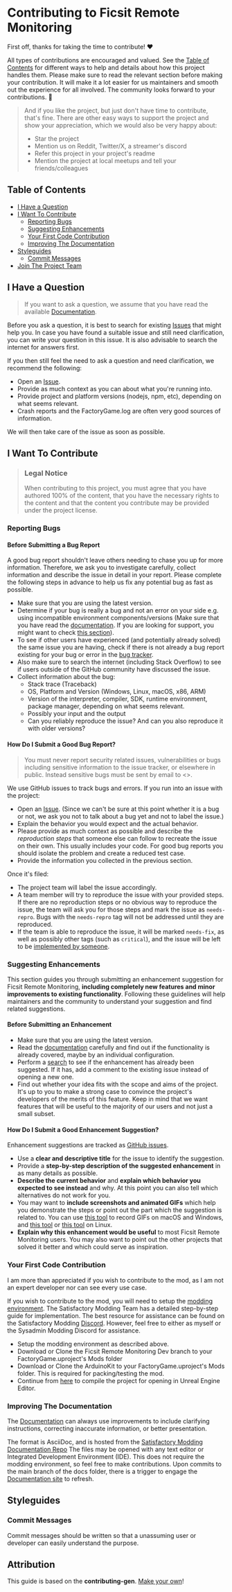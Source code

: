 <!-- omit in toc -->
# Contributing to Ficsit Remote Monitoring

First off, thanks for taking the time to contribute! ❤️

All types of contributions are encouraged and valued. See the [Table of Contents](#table-of-contents) for different ways to help and details about how this project handles them. Please make sure to read the relevant section before making your contribution. It will make it a lot easier for us maintainers and smooth out the experience for all involved. The community looks forward to your contributions. 🎉

> And if you like the project, but just don't have time to contribute, that's fine. There are other easy ways to support the project and show your appreciation, which we would also be very happy about:
> - Star the project
> - Mention us on Reddit, Twitter/X, a streamer's discord
> - Refer this project in your project's readme
> - Mention the project at local meetups and tell your friends/colleagues

<!-- omit in toc -->
## Table of Contents

- [I Have a Question](#i-have-a-question)
- [I Want To Contribute](#i-want-to-contribute)
  - [Reporting Bugs](#reporting-bugs)
  - [Suggesting Enhancements](#suggesting-enhancements)
  - [Your First Code Contribution](#your-first-code-contribution)
  - [Improving The Documentation](#improving-the-documentation)
- [Styleguides](#styleguides)
  - [Commit Messages](#commit-messages)
- [Join The Project Team](#join-the-project-team)

## I Have a Question

> If you want to ask a question, we assume that you have read the available [Documentation](https://docs.ficsit.app/ficsitremotemonitoring/latest/).

Before you ask a question, it is best to search for existing [Issues](https://github.com/porisius/FicsitRemoteMonitoring/issues) that might help you. In case you have found a suitable issue and still need clarification, you can write your question in this issue. It is also advisable to search the internet for answers first.

If you then still feel the need to ask a question and need clarification, we recommend the following:

- Open an [Issue](https://github.com/porisius/FicsitRemoteMonitoring/issues/new).
- Provide as much context as you can about what you're running into.
- Provide project and platform versions (nodejs, npm, etc), depending on what seems relevant.
- Crash reports and the FactoryGame.log are often very good sources of information.

We will then take care of the issue as soon as possible.

## I Want To Contribute

> ### Legal Notice <!-- omit in toc -->
> When contributing to this project, you must agree that you have authored 100% of the content, that you have the necessary rights to the content and that the content you contribute may be provided under the project license.

### Reporting Bugs

<!-- omit in toc -->
#### Before Submitting a Bug Report

A good bug report shouldn't leave others needing to chase you up for more information. Therefore, we ask you to investigate carefully, collect information and describe the issue in detail in your report. Please complete the following steps in advance to help us fix any potential bug as fast as possible.

- Make sure that you are using the latest version.
- Determine if your bug is really a bug and not an error on your side e.g. using incompatible environment components/versions (Make sure that you have read the [documentation](https://docs.ficsit.app/ficsitremotemonitoring/latest/). If you are looking for support, you might want to check [this section](#i-have-a-question)).
- To see if other users have experienced (and potentially already solved) the same issue you are having, check if there is not already a bug report existing for your bug or error in the [bug tracker](https://github.com/porisius/FicsitRemoteMonitoringissues?q=label%3Abug).
- Also make sure to search the internet (including Stack Overflow) to see if users outside of the GitHub community have discussed the issue.
- Collect information about the bug:
  - Stack trace (Traceback)
  - OS, Platform and Version (Windows, Linux, macOS, x86, ARM)
  - Version of the interpreter, compiler, SDK, runtime environment, package manager, depending on what seems relevant.
  - Possibly your input and the output
  - Can you reliably reproduce the issue? And can you also reproduce it with older versions?

<!-- omit in toc -->
#### How Do I Submit a Good Bug Report?

> You must never report security related issues, vulnerabilities or bugs including sensitive information to the issue tracker, or elsewhere in public. Instead sensitive bugs must be sent by email to <>.
<!-- You may add a PGP key to allow the messages to be sent encrypted as well. -->

We use GitHub issues to track bugs and errors. If you run into an issue with the project:

- Open an [Issue](https://github.com/porisius/FicsitRemoteMonitoring/issues/new). (Since we can't be sure at this point whether it is a bug or not, we ask you not to talk about a bug yet and not to label the issue.)
- Explain the behavior you would expect and the actual behavior.
- Please provide as much context as possible and describe the *reproduction steps* that someone else can follow to recreate the issue on their own. This usually includes your code. For good bug reports you should isolate the problem and create a reduced test case.
- Provide the information you collected in the previous section.

Once it's filed:

- The project team will label the issue accordingly.
- A team member will try to reproduce the issue with your provided steps. If there are no reproduction steps or no obvious way to reproduce the issue, the team will ask you for those steps and mark the issue as `needs-repro`. Bugs with the `needs-repro` tag will not be addressed until they are reproduced.
- If the team is able to reproduce the issue, it will be marked `needs-fix`, as well as possibly other tags (such as `critical`), and the issue will be left to be [implemented by someone](#your-first-code-contribution).

<!-- You might want to create an issue template for bugs and errors that can be used as a guide and that defines the structure of the information to be included. If you do so, reference it here in the description. -->


### Suggesting Enhancements

This section guides you through submitting an enhancement suggestion for Ficsit Remote Monitoring, **including completely new features and minor improvements to existing functionality**. Following these guidelines will help maintainers and the community to understand your suggestion and find related suggestions.

<!-- omit in toc -->
#### Before Submitting an Enhancement

- Make sure that you are using the latest version.
- Read the [documentation](https://docs.ficsit.app/ficsitremotemonitoring/latest/) carefully and find out if the functionality is already covered, maybe by an individual configuration.
- Perform a [search](https://github.com/porisius/FicsitRemoteMonitoring/issues) to see if the enhancement has already been suggested. If it has, add a comment to the existing issue instead of opening a new one.
- Find out whether your idea fits with the scope and aims of the project. It's up to you to make a strong case to convince the project's developers of the merits of this feature. Keep in mind that we want features that will be useful to the majority of our users and not just a small subset.

<!-- omit in toc -->
#### How Do I Submit a Good Enhancement Suggestion?

Enhancement suggestions are tracked as [GitHub issues](https://github.com/porisius/FicsitRemoteMonitoring/issues).

- Use a **clear and descriptive title** for the issue to identify the suggestion.
- Provide a **step-by-step description of the suggested enhancement** in as many details as possible.
- **Describe the current behavior** and **explain which behavior you expected to see instead** and why. At this point you can also tell which alternatives do not work for you.
- You may want to **include screenshots and animated GIFs** which help you demonstrate the steps or point out the part which the suggestion is related to. You can use [this tool](https://www.cockos.com/licecap/) to record GIFs on macOS and Windows, and [this tool](https://github.com/colinkeenan/silentcast) or [this tool](https://github.com/GNOME/byzanz) on Linux. <!-- this should only be included if the project has a GUI -->
- **Explain why this enhancement would be useful** to most Ficsit Remote Monitoring users. You may also want to point out the other projects that solved it better and which could serve as inspiration.

<!-- You might want to create an issue template for enhancement suggestions that can be used as a guide and that defines the structure of the information to be included. If you do so, reference it here in the description. -->

### Your First Code Contribution

I am more than appreciated if you wish to contribute to the mod, as I am not an expert developer nor can see every use case.

If you wish to contribute to the mod, you will need to setup the [modding environment](https://docs.ficsit.app/satisfactory-modding/latest/Development/BeginnersGuide/index.html). The Satisfactory Modding Team has a detailed step-by-step guide for implementation. The best resource for assistance can be found on the Satisfactory Modding [Discord](https://discord.ficsit.app/). However, feel free to either as myself or the Sysadmin Modding Discord for assistance.

- Setup the modding environment as described above.
- Download or Clone the Ficsit Remote Monitoring Dev branch to your FactoryGame.uproject's Mods folder
- Download or Clone the ArduinoKit to your FactoryGame.uproject's Mods folder. This is required for packing/testing the mod.
- Continue from [here](https://docs.ficsit.app/satisfactory-modding/latest/Development/BeginnersGuide/project_setup.html#_generate_visual_studio_files) to compile the project for opening in Unreal Engine Editor.

### Improving The Documentation

The [Documentation](https://docs.ficsit.app/ficsitremotemonitoring/latest/) can always use improvements to include clarifying instructions, correcting inaccurate information, or better presentation.

The format is AsciiDoc, and is hosted from the [Satisfactory Modding Documentation Repo](https://github.com/satisfactorymodding/Documentation) The files may be opened with any text editor or Integrated Development Environment (IDE). This does not require the modding environment, so feel free to make contributions. Upon commits to the main branch of the docs folder, there is a trigger to engage the [Documentation site](https://docs.ficsit.app/satisfactory-modding/latest/index.html) to refresh.

## Styleguides
### Commit Messages

Commit messages should be written so that a unassuming user or developer can easily understand the purpose.

## Attribution
This guide is based on the **contributing-gen**. [Make your own](https://github.com/bttger/contributing-gen)!
